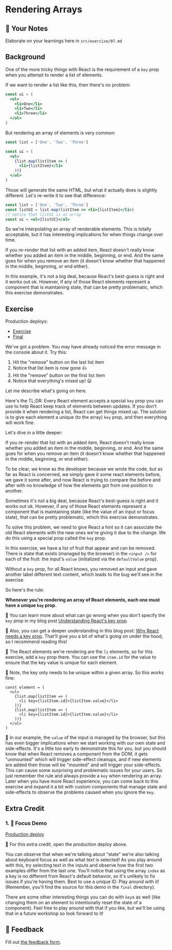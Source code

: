 # Rendering Arrays

## 📝 Your Notes

Elaborate on your learnings here in `src/exercise/07.md`

## Background

One of the more tricky things with React is the requirement of a `key` prop when
you attempt to render a list of elements.

If we want to render a list like this, then there's no problem:

```jsx
const ui = (
  <ul>
    <li>One</li>
    <li>Two</li>
    <li>Three</li>
  </ul>
)
```

But rendering an array of elements is very common:

```jsx
const list = ['One', 'Two', 'Three']

const ui = (
  <ul>
    {list.map(listItem => (
      <li>{listItem}</li>
    ))}
  </ul>
)
```

Those will generate the same HTML, but what it actually does is slightly
different. Let's re-write it to see that difference:

```jsx
const list = ['One', 'Two', 'Three']
const listUI = list.map(listItem => <li>{listItem}</li>)
// notice that listUI is an array
const ui = <ul>{listUI}</ul>
```

So we're interpolating an array of renderable elements. This is totally
acceptable, but it has interesting implications for when things change over
time.

If you re-render that list with an added item, React doesn't really know whether
you added an item in the middle, beginning, or end. And the same goes for when
you remove an item (it doesn't know whether that happened in the middle,
beginning, or end either).

In this example, it's not a big deal, because React's best-guess is right and it
works out ok. However, if any of those React elements represent a component that
is maintaining state, that can be pretty problematic, which this exercise
demonstrates.

## Exercise

Production deploys:

- [Exercise](http://react-fundamentals.netlify.app/isolated/exercise/07.js)
- [Final](http://react-fundamentals.netlify.app/isolated/final/07.js)

We've got a problem. You may have already noticed the error message in the
console about it. Try this:

1. Hit the "remove" button on the last list item
2. Notice that list item is now gone 👍
3. Hit the "remove" button on the first list item
4. Notice that everything's mixed up! 😦

Let me describe what's going on here.

Here's the TL;DR: Every React element accepts a special `key` prop you can use
to help React keep track of elements between updates. If you don't provide it
when rendering a list, React can get things mixed up. The solution is to give
each element a unique (to the array) `key` prop, and then everything will work
fine.

Let's dive in a little deeper:

If you re-render that list with an added item, React doesn't really know whether
you added an item in the middle, beginning, or end. And the same goes for when
you remove an item (it doesn't know whether that happened in the middle,
beginning, or end either).

To be clear, _we_ know as the developer because we wrote the code, but as far as
React is concerned, we simply gave it some react elements before, we gave it
some after, and now React is trying to compare the before and after with no
knowledge of how the elements got from one position to another.

Sometimes it's not a big deal, because React's best-guess is right and it works
out ok. However, if any of those React elements represent a component that is
maintaining state (like the value of an input or focus state), that can be
pretty problematic, which this exercise demonstrates.

To solve this problem, we need to give React a hint so it can associate the old
React elements with the new ones we're giving it due to the change. We do this
using a special prop called the `key` prop.

In this exercise, we have a list of fruit that appear and can be removed. There
is state that exists (managed by the browser) in the `<input />` for each of the
fruit: the input's `value` (initialized via the `defaultValue` prop).

Without a `key` prop, for all React knows, you removed an input and gave another
label different text content, which leads to the bug we'll see in the exercise.

So here's the rule:

**Whenever you're rendering an array of React elements, each one must have a
unique `key` prop.**

📜 You can learn more about what can go wrong when you don't specify the `key`
prop in my blog post
[Understanding React's key prop](https://kentcdodds.com/blog/understanding-reacts-key-prop).

📜 Also, you can get a deeper understanding in this blog post:
[Why React needs a key prop](https://epicreact.dev/why-react-needs-a-key-prop).
That'll give you a bit of what's going on under the hood, so I recommend reading
this!

🐨 The React elements we're rendering are the `li` elements, so for this
exercise, add a `key` prop there. You can use the `item.id` for the value to
ensure that the key value is unique for each element.

🦉 Note, the key only needs to be unique within a given array. So this works
fine:

```tsx
const element = (
  <ul>
    {list.map(listItem => (
      <li key={listItem.id}>{listItem.value}</li>
    ))}
    {list.map(listItem => (
      <li key={listItem.id}>{listItem.value}</li>
    ))}
  </ul>
)
```

🦉 In our example, the `value` of the input is managed by the browser, but this
has even bigger implications when we start working with our own state and
side-effects. It's a little too early to demonstrate this for you, but you
should know that when React removes a component from the DOM, it gets
"unmounted" which will trigger side-effect cleanups, and if new elements are
added then those will be "mounted" and will trigger your side-effects. This can
cause some surprising and problematic issues for your users. So just remember
the rule and always provide a `key` when rendering an array. Later when you have
more React experience, you can come back to this exercise and expand it a bit
with custom components that manage state and side-effects to observe the
problems caused when you ignore the `key`.

## Extra Credit

### 1. 💯 Focus Demo

[Production deploy](http://react-fundamentals.netlify.app/isolated/final/07.extra-1.js)

🐨 For this extra credit, open the production deploy above.

You can observe that when we're talking about "state" we're also talking about
keyboard focus as well as what text is selected! As you play around with this,
try selecting text in the inputs and observe how the first two examples differ
from the last one. You'll notice that using the array `index` as a key is no
different from React's default behavior, so it's unlikely to fix issues if
you're having them. Best to use a unique ID. Play around with it! (Remember,
you'll find the source for this demo in the `final` directory).

There are some other interesting things you can do with `key`s as well (like
changing them on an element to intentionally reset the state of a component).
Feel free to play around with that if you like, but we'll be using that in a
future workshop so look forward to it!

## 🦉 Feedback

Fill out
[the feedback form](https://ws.kcd.im/?ws=React%20Fundamentals%20%E2%9A%9B&e=07%3A%20Rendering%20Arrays&em=gabinwilliams%40gmail.com).
